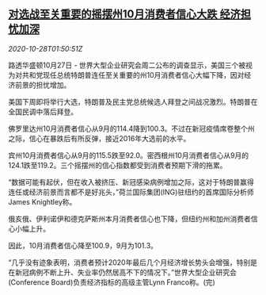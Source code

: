<!--1603851795000-->
[对选战至关重要的摇摆州10月消费者信心大跌 经济担忧加深](https://cn.reuters.com/article/us-election-consumer-confidence-1028-idCNKBS27D05J)
------

<div><i>2020-10-28T01:50:51Z</i></div><p>路透华盛顿10月27日 - 世界大型企业研究会周二公布的调查显示，美国三个被视为对共和党现任总统特朗普连任至关重要的州10月消费者信心大幅下降，因对经济前景的担忧增加。</p><p>美国下周即将举行大选，特朗普及民主党总统候选人拜登之间战况激烈。特朗普在全国民调中落后拜登。</p><p>佛罗里达州10月消费者信心从9月的114.4降到100.3。不过在新冠疫情席卷整个州之际，信心在暴跌后有所反弹，接近2016年大选前的水平。</p><p>宾州10月消费者信心从9月的115.5跌至92.0。密西根州10月消费者信心从9月的124.1跌至119.2。三个摇摆州的信心指数都受到消费者预期下滑的拖累。</p><p>“数据可能有起伏，但在收入被挤压、新冠感染病例增加之际，这对于特朗普赢得连任或经济前景而言都不是好兆头，”荷兰国际集团(ING)驻纽约的首席国际分析师James Knightley称。</p><p>俄亥俄、伊利诺伊和德克萨斯州本月消费者信心也下降，但纽约州和加州消费者信心小幅上升。</p><p>因此，10月消费者信心降至100.9，9月为101.3。</p><p>“几乎没有迹象表明，消费者预计2020年最后几个月经济增长势头会增强，特别是在新冠病例不断上升、失业率仍然居高不下的情况下。”世界大型企业研究会(Conference Board)负责经济指标的高级主管Lynn Franco称。(完)</p>
